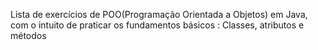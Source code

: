Lista de exercícios de POO(Programação Orientada a Objetos) em Java, com o intuito de praticar os fundamentos básicos : Classes, atributos e métodos
